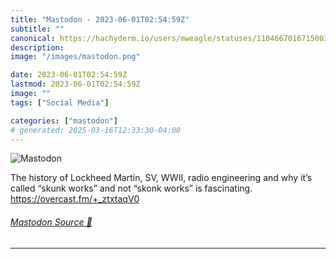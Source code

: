 ```yaml
---
title: "Mastodon - 2023-06-01T02:54:59Z"
subtitle: ""
canonical: https://hachyderm.io/users/mweagle/statuses/110466701671500369
description:
image: "/images/mastodon.png"

date: 2023-06-01T02:54:59Z
lastmod: 2023-06-01T02:54:59Z
image: ""
tags: ["Social Media"]

categories: ["mastodon"]
# generated: 2025-03-16T12:33:30-04:00
---
```

![Mastodon](/images/mastodon.png)

<p>The history of Lockheed Martin, SV, WWII, radio engineering and why it’s called “skunk works” and not “skonk works” is fascinating. <br /><a href="https://overcast.fm/+_ztxtaqV0" target="_blank" rel="nofollow noopener noreferrer" translate="no"><span class="invisible">https://</span><span class="">overcast.fm/+_ztxtaqV0</span><span class="invisible"></span></a></p>


###### [Mastodon Source 🐘](https://hachyderm.io/@mweagle/110466701671500369)

___
